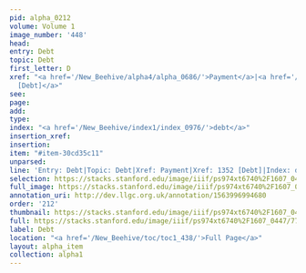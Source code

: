 ```yaml
---
pid: alpha_0212
volume: Volume 1
image_number: '448'
head: 
entry: Debt
topic: Debt
first_letter: D
xref: "<a href='/New_Beehive/alpha4/alpha_0686/'>Payment</a>|<a href='/New_Beehive/toc/toc2_264/'>1352
  [Debt]</a>"
see: 
page: 
add: 
type: 
index: "<a href='/New_Beehive/index1/index_0976/'>debt</a>"
insertion_xref: 
insertion: 
item: "#item-30cd35c11"
unparsed: 
line: 'Entry: Debt|Topic: Debt|Xref: Payment|Xref: 1352 [Debt]|Index: debt|#item-30cd35c11'
selection: https://stacks.stanford.edu/image/iiif/ps974xt6740%2F1607_0447/772,1172,3003,613/full/0/default.jpg
full_image: https://stacks.stanford.edu/image/iiif/ps974xt6740%2F1607_0447/full/full/0/default.jpg
annotation_uri: http://dev.llgc.org.uk/annotation/1563996994680
order: '212'
thumbnail: https://stacks.stanford.edu/image/iiif/ps974xt6740%2F1607_0447/772,1172,600,180/250,/0/default.jpg
full: https://stacks.stanford.edu/image/iiif/ps974xt6740%2F1607_0447/772,1172,3003,613/full/0/default.jpg
label: Debt
location: "<a href='/New_Beehive/toc/toc1_438/'>Full Page</a>"
layout: alpha_item
collection: alpha1
---
```

